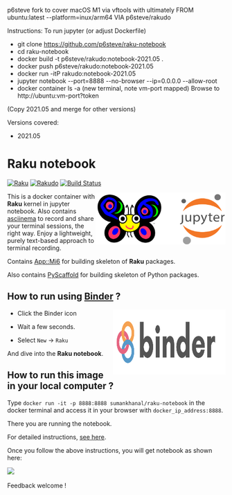p6steve fork to cover macOS M1 via vftools with
ultimately FROM ubuntu:latest --platform=inux/arm64 VIA p6steve/rakudo

Instructions:
To run jupyter (or adjust Dockerfile)
- git clone https://github.com/p6steve/raku-notebook
- cd raku-notebook
- docker build -t p6steve/rakudo:notebook-2021.05 .
- docker push p6steve/rakudo:notebook-2021.05
- docker run -itP rakudo:notebook-2021.05
- jupyter notebook --port=8888 --no-browser --ip=0.0.0.0 --allow-root
- docker container ls -a (new terminal, note vm-port mapped)
Browse to http://ubuntu:vm-port?token

(Copy 2021.05 and merge for other versions)

Versions covered:
- 2021.05

# Raku notebook

[![Raku](https://img.shields.io/badge/Raku-v6.d-blue.svg)](https://rakudo.org/downloads/star/)
[![Rakudo](https://img.shields.io/badge/Rakudo-2021.09-blue.svg)](https://github.com/rakudo/rakudo/releases/tag/2021.09)
[![Build Status](https://travis-ci.com/sumanstats/raku-notebook.svg?branch=master)](https://travis-ci.com/sumanstats/raku-notebook)


<a href="https://raku.org/"><img src="imgs/raku_jupyter.png" width="300" height="120" align="right"></a>



This is a docker container with **Raku** kernel in jupyter notebook. Also contains [asciinema](https://asciinema.org/) to record and share your terminal sessions, the right way. Enjoy a lightweight, purely text-based approach to terminal recording.

Contains [App::Mi6](https://github.com/skaji/mi6) for building skeleton of **Raku** packages.

Also contains [PyScaffold](https://github.com/blue-yonder/pyscaffold) for building skeleton of Python packages.


## How to run using [Binder](https://mybinder.org/) ?


+ Click the Binder icon <a href="https://mybinder.org/v2/gh/sumanstats/raku-notebook/master"><img src="imgs/binder-logo.svg" width="260" height="150" align="right"></a>

+ Wait a few seconds.
+ Select `New` -> `Raku`

And dive into the **Raku notebook**.


## How to run this image in your local computer ?

Type `docker run -it -p 8888:8888 sumankhanal/raku-notebook` in the docker terminal and access it in your browser with
`docker_ip_address:8888`.

There you are running the notebook.

For detailed instructions, [see here](https://sumankhanal.netlify.app/post/raku/raku_notebook/).


Once you follow the above instructions, you will get notebook as shown here:

![](https://github.com/sumanstats/raku-notebook/blob/master/imgs/notebook.PNG)

Feedback welcome !



